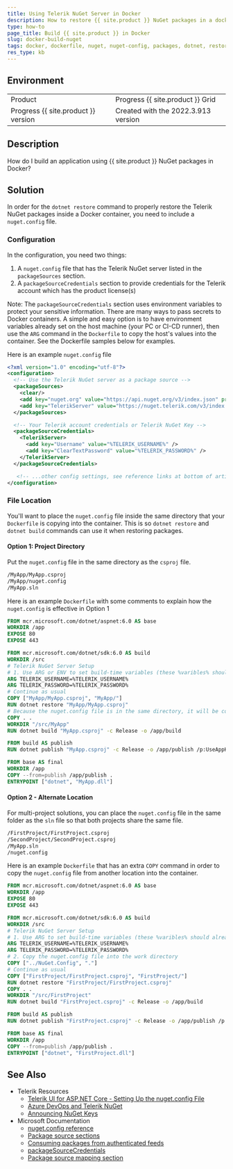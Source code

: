 ```yaml
---
title: Using Telerik NuGet Server in Docker
description: How to restore {{ site.product }} NuGet packages in a docker container build.
type: how-to
page_title: Build {{ site.product }} in Docker
slug: docker-build-nuget
tags: docker, dockerfile, nuget, nuget-config, packages, dotnet, restore
res_type: kb
---
```


## Environment
<table>
 <tr>
  <td>Product</td>
  <td>Progress {{ site.product }} Grid</td>
 </tr>
 <tr>
  <td>Progress {{ site.product }} version</td>
  <td>Created with the 2022.3.913 version</td>
 </tr>
</table>

## Description

How do I build an application using {{ site.product }} NuGet packages in Docker?

## Solution

In order for the `dotnet restore` command to properly restore the Telerik NuGet packages inside a Docker container, you need to include a `nuget.config` file.

### Configuration
In the configuration, you need two things:

1. A `nuget.config` file that has the Telerik NuGet server listed in the `packageSources` section.
2. A `packageSourceCredentials` section to provide credentials for the Telerik account which has the product license(s)

Note: The `packageSourceCredentials` section uses environment variables to protect your sensitive information. There are many ways to pass secrets to Docker containers. A simple and easy option is to have environment variables already set on the host machine (your PC or CI-CD runner), then use the `ARG` command in the `Dockerfile` to copy the host's values into the container. See the Dockerfile samples below for examples.

Here is an example `nuget.config` file

```xml
<?xml version="1.0" encoding="utf-8"?>
<configuration>
  <!-- Use the Telerik NuGet server as a package source -->
  <packageSources>
    <clear/>
    <add key="nuget.org" value="https://api.nuget.org/v3/index.json" protocolVersion="3" />
    <add key="TelerikServer" value="https://nuget.telerik.com/v3/index.json"  protocolVersion="3"/>
  </packageSources>

  <!-- Your Telerik account credentials or Telerik NuGet Key -->
  <packageSourceCredentials>
    <TelerikServer>
      <add key="Username" value="%TELERIK_USERNAME%" />
      <add key="ClearTextPassword" value="%TELERIK_PASSWORD%" />
    </TelerikServer>
  </packageSourceCredentials>

   <!-- ...other config settings, see reference links at bottom of article -->
</configuration>
```

### File Location

You'll want to place the `nuget.config` file inside the same directory that your `Dockerfile` is copying into the container. This is so `dotnet restore` and `dotnet build` commands can use it when restoring packages.

#### Option 1: Project Directory

Put the `nuget.config` file in the same directory as the `csproj` file.

```bat
/MyApp/MyApp.csproj
/MyApp/nuget.config
/MyApp.sln
```
Here is an example `Dockerfile` with some comments to explain how the `nuget.config` is effective in Option 1

```dockerfile
FROM mcr.microsoft.com/dotnet/aspnet:6.0 AS base
WORKDIR /app
EXPOSE 80
EXPOSE 443

FROM mcr.microsoft.com/dotnet/sdk:6.0 AS build
WORKDIR /src
# Telerik NuGet Server Setup
# 1. Use ARG or ENV to set build-time variables (these %varibles% should already set on the host environment)
ARG TELERIK_USERNAME=%TELERIK_USERNAME%
ARG TELERIK_PASSWORD=%TELERIK_PASSWORD%
# Continue as usual
COPY ["MyApp/MyApp.csproj", "MyApp/"]
RUN dotnet restore "MyApp/MyApp.csproj"
# Because the nuget.config file is in the same directory, it will be copied over in this command
COPY . .
WORKDIR "/src/MyApp"
RUN dotnet build "MyApp.csproj" -c Release -o /app/build

FROM build AS publish
RUN dotnet publish "MyApp.csproj" -c Release -o /app/publish /p:UseAppHost=false

FROM base AS final
WORKDIR /app
COPY --from=publish /app/publish .
ENTRYPOINT ["dotnet", "MyApp.dll"]
```

#### Option 2 - Alternate Location

For multi-project solutions, you can place the `nuget.config` file in the same folder as the `sln` file so that both projects share the same file.

```bat
/FirstProject/FirstProject.csproj
/SecondProject/SecondProject.csproj
/MyApp.sln
/nuget.config
```

Here is an example `Dockerfile` that has an extra `COPY` command in order to copy the `nuget.config` file from another location into the container.

```dockerfile
FROM mcr.microsoft.com/dotnet/aspnet:6.0 AS base
WORKDIR /app
EXPOSE 80
EXPOSE 443

FROM mcr.microsoft.com/dotnet/sdk:6.0 AS build
WORKDIR /src
# Telerik NuGet Server Setup
# 1. Use ARG to set build-time variables (these %varibles% should already set on the host environment)
ARG TELERIK_USERNAME=%TELERIK_USERNAME%
ARG TELERIK_PASSWORD=%TELERIK_PASSWORD%
# 2. Copy the nuget.config file into the work directory
COPY ["../NuGet.Config", "."]
# Continue as usual
COPY ["FirstProject/FirstProject.csproj", "FirstProject/"]
RUN dotnet restore "FirstProject/FirstProject.csproj"
COPY . .
WORKDIR "/src/FirstProject"
RUN dotnet build "FirstProject.csproj" -c Release -o /app/build

FROM build AS publish
RUN dotnet publish "FirstProject.csproj" -c Release -o /app/publish /p:UseAppHost=false

FROM base AS final
WORKDIR /app
COPY --from=publish /app/publish .
ENTRYPOINT ["dotnet", "FirstProject.dll"]
```

## See Also

* Telerik Resources
  * [Telerik UI for ASP.NET Core - Setting Up the nuget.config File](https://docs.telerik.com/aspnet-core/installation/nuget-install#setup-with-nugetconfig)
  * [Azure DevOps and Telerik NuGet](https://www.telerik.com/blogs/azure-devops-and-telerik-nuget-packages)
  * [Announcing NuGet Keys](https://www.telerik.com/blogs/announcing-nuget-keys)
* Microsoft Documentation
  * [nuget.config reference](https://docs.microsoft.com/en-us/nuget/reference/nuget-config-file?Wt.mc_id=DX_MVP5000553)
  * [Package source sections](https://docs.microsoft.com/en-us/nuget/reference/nuget-config-file#packagesources?Wt.mc_id=DX_MVP5000553)
  * [Consuming packages from authenticated feeds](https://docs.microsoft.com/en-us/nuget/consume-packages/consuming-packages-authenticated-feeds?Wt.mc_id=DX_MVP5000553)
  * [packageSourceCredentials](https://docs.microsoft.com/en-us/nuget/reference/nuget-config-file#packagesourcecredentials?Wt.mc_id=DX_MVP5000553)
  * [Package source mapping section](https://docs.microsoft.com/en-us/nuget/consume-packages/package-source-mapping?Wt.mc_id=DX_MVP5000553)

